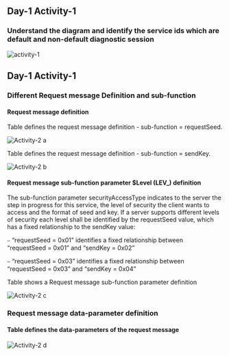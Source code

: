 ## Day-1 Activity-1

### Understand the diagram and identify the service ids which are default and non-default diagnostic session

![activity-1](https://user-images.githubusercontent.com/115522470/201644978-16ffe88d-fe20-46e4-a360-857d105a7bb7.png)


## Day-1 Activity-1

### Different Request message Definition and sub-function

#### Request message definition

Table defines the request message definition - sub-function = requestSeed. 

![Activity-2 a](https://user-images.githubusercontent.com/115522470/201646754-3280862e-b44c-4812-8292-61bdf332d00c.png)

Table defines the request message definition - sub-function = sendKey. 

![Activity-2 b](https://user-images.githubusercontent.com/115522470/201647315-436e4a77-9330-4cd8-beb5-7d95184f3bf9.png)

#### Request message sub-function parameter $Level (LEV_) definition

The sub-function parameter securityAccessType indicates to the server the step in progress for this service,
the level of security the client wants to access and the format of seed and key. If a server supports different
levels of security each level shall be identified by the requestSeed value, which has a fixed relationship to the
sendKey value:

⎯ “requestSeed = 0x01” identifies a fixed relationship between “requestSeed = 0x01” and “sendKey = 0x02”

⎯ “requestSeed = 0x03” identifies a fixed relationship between “requestSeed = 0x03” and “sendKey = 0x04”

Table shows a Request message sub-function parameter definition

![Activity-2 c](https://user-images.githubusercontent.com/115522470/201648308-8fd0cd68-a873-44c1-b5b8-1a646c4ee99a.png)

### Request message data-parameter definition

#### Table defines the data-parameters of the request message

![Activity-2 d](https://user-images.githubusercontent.com/115522470/201649261-7fc21ac9-8c24-4a36-86be-80cb83350822.png)

